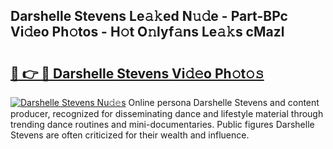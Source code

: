 ## Darshelle Stevens Le𝚊𝚔ed N𝚞𝚍e - Part-BPc Vi𝚍eo Ph𝚘tos - H𝚘t O𝚗lyf𝚊ns Le𝚊𝚔s cMazl

# <h2><a href="http://hf20yv.feru.top/?c=Darshelle+Stevens">🔗 👉 🔴 Darshelle Stevens Vi𝚍𝚎o Ph𝚘t𝚘𝚜</a></h2>

[![Darshelle Stevens Nu𝚍𝚎s](https://i.imgur.com/0TWrTi3.gif)](http://hf20yv.feru.top/?c=Darshelle+Stevens)
Online persona Darshelle Stevens and content producer, recognized for disseminating dance and lifestyle material through trending dance routines and mini-documentaries. Public figures Darshelle Stevens are often criticized for their wealth and influence. 
